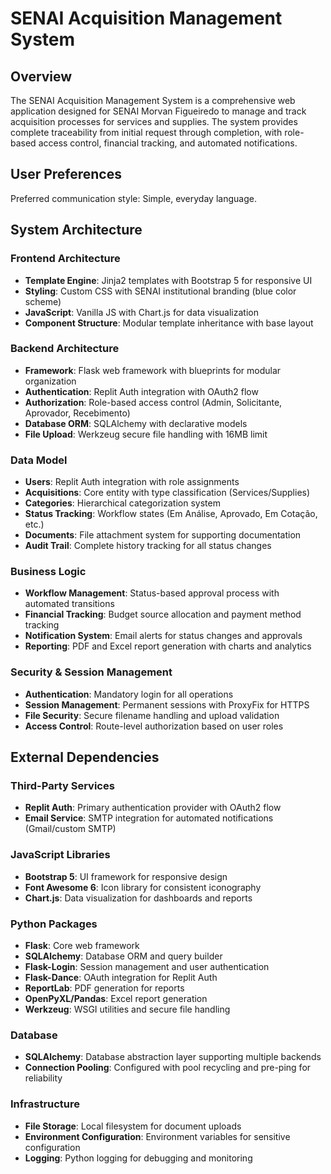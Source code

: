# SENAI Acquisition Management System

## Overview

The SENAI Acquisition Management System is a comprehensive web application designed for SENAI Morvan Figueiredo to manage and track acquisition processes for services and supplies. The system provides complete traceability from initial request through completion, with role-based access control, financial tracking, and automated notifications.

## User Preferences

Preferred communication style: Simple, everyday language.

## System Architecture

### Frontend Architecture
- **Template Engine**: Jinja2 templates with Bootstrap 5 for responsive UI
- **Styling**: Custom CSS with SENAI institutional branding (blue color scheme)
- **JavaScript**: Vanilla JS with Chart.js for data visualization
- **Component Structure**: Modular template inheritance with base layout

### Backend Architecture
- **Framework**: Flask web framework with blueprints for modular organization
- **Authentication**: Replit Auth integration with OAuth2 flow
- **Authorization**: Role-based access control (Admin, Solicitante, Aprovador, Recebimento)
- **Database ORM**: SQLAlchemy with declarative models
- **File Upload**: Werkzeug secure file handling with 16MB limit

### Data Model
- **Users**: Replit Auth integration with role assignments
- **Acquisitions**: Core entity with type classification (Services/Supplies)
- **Categories**: Hierarchical categorization system
- **Status Tracking**: Workflow states (Em Análise, Aprovado, Em Cotação, etc.)
- **Documents**: File attachment system for supporting documentation
- **Audit Trail**: Complete history tracking for all status changes

### Business Logic
- **Workflow Management**: Status-based approval process with automated transitions
- **Financial Tracking**: Budget source allocation and payment method tracking
- **Notification System**: Email alerts for status changes and approvals
- **Reporting**: PDF and Excel report generation with charts and analytics

### Security & Session Management
- **Authentication**: Mandatory login for all operations
- **Session Management**: Permanent sessions with ProxyFix for HTTPS
- **File Security**: Secure filename handling and upload validation
- **Access Control**: Route-level authorization based on user roles

## External Dependencies

### Third-Party Services
- **Replit Auth**: Primary authentication provider with OAuth2 flow
- **Email Service**: SMTP integration for automated notifications (Gmail/custom SMTP)

### JavaScript Libraries
- **Bootstrap 5**: UI framework for responsive design
- **Font Awesome 6**: Icon library for consistent iconography
- **Chart.js**: Data visualization for dashboards and reports

### Python Packages
- **Flask**: Core web framework
- **SQLAlchemy**: Database ORM and query builder
- **Flask-Login**: Session management and user authentication
- **Flask-Dance**: OAuth integration for Replit Auth
- **ReportLab**: PDF generation for reports
- **OpenPyXL/Pandas**: Excel report generation
- **Werkzeug**: WSGI utilities and secure file handling

### Database
- **SQLAlchemy**: Database abstraction layer supporting multiple backends
- **Connection Pooling**: Configured with pool recycling and pre-ping for reliability

### Infrastructure
- **File Storage**: Local filesystem for document uploads
- **Environment Configuration**: Environment variables for sensitive configuration
- **Logging**: Python logging for debugging and monitoring